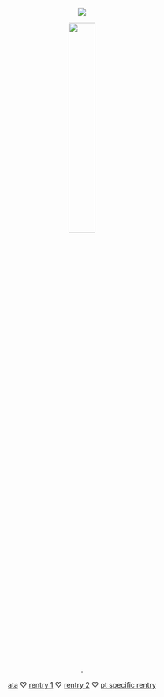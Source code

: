 <div align="center">
    
![](https://i.postimg.cc/1Xr8WdxN/dice-again.png)

<p align="center" width="100%">
    <img width="33%" src="image">

.

[ata](https://lickylee.atabook.org/) ♡ [rentry 1](https://rentry.co/ihasalickyface) ♡ [rentry 2](https://rentry.co/licky-lee) ♡ [pt specific rentry](https://rentry.co/yayayayyh)
